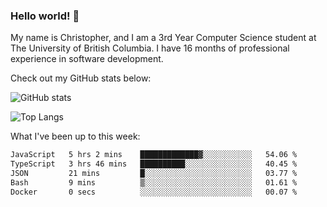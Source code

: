 ### Hello world! 👋
My name is Christopher, and I am a 3rd Year Computer Science student at The University of British Columbia. I have 16 months of professional experience in software development.


Check out my GitHub stats below: 

![GitHub stats](https://github-readme-stats-chrishadrian.vercel.app/api?username=chrishadrian&hide=contribs,issues&count_private=true&show_icons=true&theme=tokyonight)

![Top Langs](https://github-readme-stats-chrishadrian.vercel.app/api/top-langs/?username=chrishadrian&exclude_repo=prodify,cpsc221&layout=compact&theme=tokyonight&langs_count=4)

What I've been up to this week:
<!--START_SECTION:waka-->

```txt
JavaScript   5 hrs 2 mins    █████████████▓░░░░░░░░░░░   54.06 %
TypeScript   3 hrs 46 mins   ██████████░░░░░░░░░░░░░░░   40.45 %
JSON         21 mins         █░░░░░░░░░░░░░░░░░░░░░░░░   03.77 %
Bash         9 mins          ▒░░░░░░░░░░░░░░░░░░░░░░░░   01.61 %
Docker       0 secs          ░░░░░░░░░░░░░░░░░░░░░░░░░   00.07 %
```

<!--END_SECTION:waka-->
<!-- [![willianrod's wakatime stats](https://github-readme-stats.vercel.app/api/wakatime?username=chrishadrian)](https://github.com/anuraghazra/github-readme-stats) -->

<!--
- 🔭 I’m currently working on ...
- 🌱 I’m currently learning ...
- 👯 I’m looking to collaborate on ...
- 🤔 I’m looking for help with ...
- 💬 Ask me about ...
- 📫 How to reach me: ...
- 😄 Pronouns: ...
- ⚡ Fun fact: ...
-->
